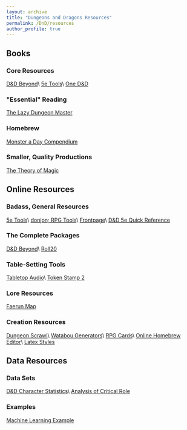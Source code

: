 ```yaml
---
layout: archive
title: "Dungeons and Dragons Resources"
permalink: /DnD/resources
author_profile: true
---
```


## Books

### Core Resources
[D&D Beyond](https://www.dndbeyond.com/sources#Sourcebooksd)\\
[5e Tools](https://5e.tools/books.html)\\
[One D&D](https://www.dndbeyond.com/sources/one-dnd)


### "Essential" Reading
[The Lazy Dungeon Master](https://slyflourish.com/lazydm/)
        
### Homebrew
[Monster a Day Compendium](https://dungeonsanddragons.ru/bookfull/Monster%20a%20Day%20Compendium%20-%20UPGRADED.pdf)
<!-- <dt><A HREF="./books/Out-of-the-Box.pdf">Out of the Box Encounters</A></dt> -->

### Smaller, Quality Productions
[The Theory of Magic](https://www.drivethrurpg.com/product/409456/The-Theory-of-Magic)   
<!-- <dt><A HREF="./books/Kingsmill Materia Medica.pdf">Kingsmill's Foraging</A></dt> -->


## Online Resources

### Badass, General Resources
[5e Tools](https://5e.tools/index.html)\\
[donjon; RPG Tools](https://donjon.bin.sh/)\\
[Frontpage](http://dnd5e.wikidot.com/)\\
[D&D 5e Quick Reference](https://crobi.github.io/dnd5e-quickref/preview/quickref.html)

### The Complete Packages
[D&D Beyond](https://www.dndbeyond.com/)\\
[Roll20](https://roll20.net/welcome)
<!-- <dt><A HREF="./CharacterSheets">D&amp;D 5e Character Sheets</A></dt> -->


### Table-Setting Tools
[Tabletop Audio](https://tabletopaudio.com/)\\
[Token Stamp 2](http://rolladvantage.com/tokenstamp/)

### Lore Resources
[Faerun Map](https://loremaps.azurewebsites.net/Maps/Faerun)

### Creation Resources
[Dungeon Scrawl](https://probabletrain.itch.io/dungeon-scrawl)\\
[Watabou Generators](https://watabou.github.io/)\\
[RPG Cards](https://crobi.github.io/rpg-cards/)\\
[Online Homebrew Editor](https://homebrewery.naturalcrit.com/)\\
[Latex Styles](https://awesomeopensource.com/projects/dungeons-and-dragons/latex)

<!--
    <H2><u>Memes</u></H2>
    <dl>
        <dt><A HREF="./books/Feast_Of_Legends.pdf">Feats of Legends</A></dt>
        <dd></dd>
    </dl>
-->

## Data Resources

### Data Sets
[D&D Character Statistics](https://github.com/oganm/dndstats)\\
[Analysis of Critical Role](https://huggingface.co/datasets/crd3)

### Examples
[Machine Learning Example](https://towardsdatascience.com/classifying-character-classes-in-dungeons-dragons-with-machine-learning-86751240594d)